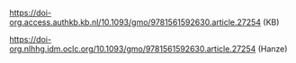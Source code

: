 
https://doi-org.access.authkb.kb.nl/10.1093/gmo/9781561592630.article.27254 (KB)

https://doi-org.nlhhg.idm.oclc.org/10.1093/gmo/9781561592630.article.27254 (Hanze)

